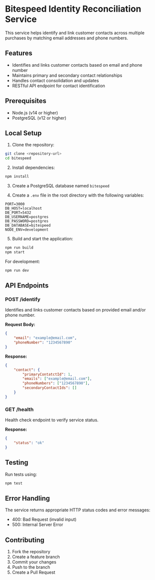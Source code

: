# Bitespeed Identity Reconciliation Service

This service helps identify and link customer contacts across multiple purchases by matching email addresses and phone numbers.

## Features

- Identifies and links customer contacts based on email and phone number
- Maintains primary and secondary contact relationships
- Handles contact consolidation and updates
- RESTful API endpoint for contact identification

## Prerequisites

- Node.js (v14 or higher)
- PostgreSQL (v12 or higher)

## Local Setup

1. Clone the repository:
```bash
git clone <repository-url>
cd bitespeed
```

2. Install dependencies:
```bash
npm install
```

3. Create a PostgreSQL database named `bitespeed`

4. Create a `.env` file in the root directory with the following variables:
```
PORT=3000
DB_HOST=localhost
DB_PORT=5432
DB_USERNAME=postgres
DB_PASSWORD=postgres
DB_DATABASE=bitespeed
NODE_ENV=development
```

5. Build and start the application:
```bash
npm run build
npm start
```

For development:
```bash
npm run dev
```

## API Endpoints

### POST /identify

Identifies and links customer contacts based on provided email and/or phone number.

**Request Body:**
```json
{
    "email": "example@email.com",
    "phoneNumber": "1234567890"
}
```

**Response:**
```json
{
    "contact": {
        "primaryContatctId": 1,
        "emails": ["example@email.com"],
        "phoneNumbers": ["1234567890"],
        "secondaryContactIds": []
    }
}
```

### GET /health

Health check endpoint to verify service status.

**Response:**
```json
{
    "status": "ok"
}
```

## Testing

Run tests using:
```bash
npm test
```

## Error Handling

The service returns appropriate HTTP status codes and error messages:
- 400: Bad Request (invalid input)
- 500: Internal Server Error

## Contributing

1. Fork the repository
2. Create a feature branch
3. Commit your changes
4. Push to the branch
5. Create a Pull Request 